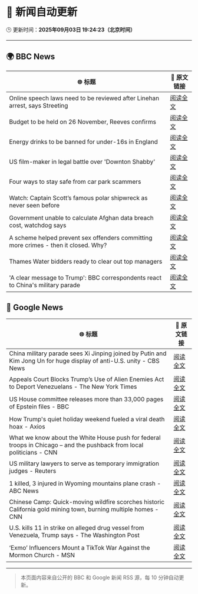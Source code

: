 # 🧠 新闻自动更新

🕒 更新时间：**2025年09月03日 19:24:23（北京时间）**

---

## 🌍 BBC News

| 🌐 标题 | 🔗 原文链接 |
|--------|-------------|
| Online speech laws need to be reviewed after Linehan arrest, says Streeting | [阅读全文](https://www.bbc.com/news/articles/cx2922w73e1o?at_medium=RSS&at_campaign=rss) |
| Budget to be held on 26 November, Reeves confirms | [阅读全文](https://www.bbc.com/news/articles/c7545yz0171o?at_medium=RSS&at_campaign=rss) |
| Energy drinks to be banned for under-16s in England | [阅读全文](https://www.bbc.com/news/articles/c707074qdnko?at_medium=RSS&at_campaign=rss) |
| US film-maker in legal battle over 'Downton Shabby' | [阅读全文](https://www.bbc.com/news/articles/cr4ey262365o?at_medium=RSS&at_campaign=rss) |
| Four ways to stay safe from car park scammers | [阅读全文](https://www.bbc.com/news/articles/cn8438ngpe1o?at_medium=RSS&at_campaign=rss) |
| Watch: Captain Scott’s famous polar shipwreck as never seen before | [阅读全文](https://www.bbc.com/news/articles/cpwyvyqkx9yo?at_medium=RSS&at_campaign=rss) |
| Government unable to calculate Afghan data breach cost, watchdog says | [阅读全文](https://www.bbc.com/news/articles/cm2k25dx1z3o?at_medium=RSS&at_campaign=rss) |
| A scheme helped prevent sex offenders committing more crimes - then it closed. Why? | [阅读全文](https://www.bbc.com/news/articles/cgqnqzkg83jo?at_medium=RSS&at_campaign=rss) |
| Thames Water bidders ready to clear out top managers | [阅读全文](https://www.bbc.com/news/articles/cp8z8djjml5o?at_medium=RSS&at_campaign=rss) |
| 'A clear message to Trump': BBC correspondents react to China's military parade | [阅读全文](https://www.bbc.com/news/articles/c7545p2px5no?at_medium=RSS&at_campaign=rss) |

## 📰 Google News

| 🌐 标题 | 🔗 原文链接 |
|--------|-------------|
| China military parade sees Xi Jinping joined by Putin and Kim Jong Un for huge display of anti-U.S. unity - CBS News | [阅读全文](https://news.google.com/rss/articles/CBMikwFBVV95cUxQSjRaMFZlZGNpWk51TzBWdzRtal80UmFlRHdMV3hXWm9mNGdzNzZlVk5kYWVoV2tIMTAySUwzdnpaenFRbmJqaDBPRndPUTM3Q3N0T2pTa2FWQjhCek43aDR3YVczVlJqUzFuM2F4OE9jZUpKbWd3aFpocWpvdmFzTElhbVlRSFNnVVZJU2dRZndteVnSAZgBQVVfeXFMTzU5cGNFVjZlaTlWVGdLTklOWGV4UmFVQjEtQjVKc0tFM19ib2trV0lPeWlKdHhlUWplN0VpNlRiR1lkZ1lMWlJrN1JiaWt1VHpIR1B6a2J3cGY1cFd5dGZFWllrVElDZFd1QmpYQmwzZmY4bHB1WkNTc19uU2JiVGNiNlREZzAydlRrUVQyWEdRVmYzdDNFNFA?oc=5) |
| Appeals Court Blocks Trump’s Use of Alien Enemies Act to Deport Venezuelans - The New York Times | [阅读全文](https://news.google.com/rss/articles/CBMiiAFBVV95cUxOclpjZzVLenFiRmFyNFZncnh0aG80VThDV1BxOGlIbGtRWnJaNnJZckxSRGhxNDJhN2NmcWRWdEw5R2RNWGg4R1BUNXo3LWFWTVAySHUzZHdrVHA4RkdsbnZoUzRaZmhGOFdrRGc4Z0l0WGN0X3JLYUN6bzVyMFdoZV80UzhTdXZk?oc=5) |
| US House committee releases more than 33,000 pages of Epstein files - BBC | [阅读全文](https://news.google.com/rss/articles/CBMiVEFVX3lxTE5VNTFYdXZKVlBjZjh3ZkQ4bnRZUkp0d0piOFktUUpUT3c5UFotaXlPNXp2WGQycC0xRHdoV19WemR5TFlwSG01S2M1eHB4RFhBQ2xETA?oc=5) |
| How Trump's quiet holiday weekend fueled a viral death hoax - Axios | [阅读全文](https://news.google.com/rss/articles/CBMie0FVX3lxTE50OUE1ZFF2ZVlmYkR4MncxeVBiazAxUlUxNUhlZFo4ZEV5ampFMzR0bXNBbzdFNVNWRElNV3I5aHVVM0tYVTZIaG1fSnNobTByNi02a01PaHJleG9MSzFoNlBMNnBBY3M5WnM3azFiajZ2VExXa1ZfWFIwdw?oc=5) |
| What we know about the White House push for federal troops in Chicago – and the pushback from local politicians - CNN | [阅读全文](https://news.google.com/rss/articles/CBMie0FVX3lxTE40LVlseHpncnFjM1kxbE1vWVAtenpObTRoU1NSSWdKblFoOHBzc0NsSmtYN0ZvMFZtSEhpb0s0Q3lQX1pGWkx4SnlzaE9hSXpSaVEtNzlXYW5ReGdVQmlNR1d1TVF4dWpsekZEOTZnYVVVX0ZwS2J4ZnFxbw?oc=5) |
| US military lawyers to serve as temporary immigration judges - Reuters | [阅读全文](https://news.google.com/rss/articles/CBMiqwFBVV95cUxPLVZGckhuYTNvTHVWRkd0bXRraGtjRGxvbUZ2RW5EX2JIRGlvV3Y3dkQ3WFNVTWVPbGtQbDdYaURwZ1RBSEZnVWNOdzNKUTl5WnVNRHJjeExyY1dUckEzNkZhbzVZRGJEU0xpeTkxRGhtWGxXTGNYV2tiWjFNVnI3VC1YZ3Bkc1BnSUJTajI5V3ZxaDZQcFU3bEtCSXpqc2hXemlGYWZaZFFEVjA?oc=5) |
| 1 killed, 3 injured in Wyoming mountains plane crash - ABC News | [阅读全文](https://news.google.com/rss/articles/CBMimAFBVV95cUxOLWRZUTgxVkZhbHM5Z1Jaa1lzbVRhWVhtUFJaOHBfcFRpb1JMZWFfOUdxZkVMckMwcnFuajZCQ2lSWEw1LTZTOTIzWng1UHhXMkdKZkhkbzN6eC1kaFRFRXJCTG05Qkw5c3hqMFI2RVV1TEV0YkRjbGF4ZE5PVDVjU01WcVBBa2ZCel9xR2dFWGxLWC13bW9oTdIBngFBVV95cUxNZUtrVU5FaWktelZZa1BQcURNOW5fb182U1J6Yzl2cW56OGhaZHB5NUVGdmcwMUdqdTBjaXBZdDFaekt4Q2ZLcTJvaTdSU19Tejhsenh6a0ZJN1lEN2FTUlJOVERIUkV4N1J1bWE3M0VTTzJoWXllV3hKT2Jyb2pCUVNZRTEwMWlTTEVsTWp0NkdNM215T2VLdDNWeXR0QQ?oc=5) |
| Chinese Camp: Quick-moving wildfire scorches historic California gold mining town, burning multiple homes - CNN | [阅读全文](https://news.google.com/rss/articles/CBMikAFBVV95cUxQX3hVSDRHdDZZQ3hhalRXdThZTmNUeGwzOGZVTkRJRmRtQTZRNmdYSndVQkR4MVpfLVhyRk9jY2NHcU9CRkV0OEZfaEtITFdLVVYta2ZmMU5QUmlXOXk5WmNzbzdWSTJqUTBqR1J0WTFwdWhzTGVpVjI4LUpEMDg4ZWxZc1dGNE91QmM0VDczeWc?oc=5) |
| U.S. kills 11 in strike on alleged drug vessel from Venezuela, Trump says - The Washington Post | [阅读全文](https://news.google.com/rss/articles/CBMikgFBVV95cUxOLVdRNzBpNTRJck80SnBQd1RET3dnd2FDRFBkaTltelhYRi1GUmpvQ1ZFYWVLWDktLXhsNUk0cXBVa2pWejFQcVVlTkZrYU80QzRSR0RQM3puZ05NaUJ0YnVBSXU5T2N2RHNySzVDcnhGZ2xybVcxVFdJSm9yX1VaaU42UnJKRmtBZGpSWk92YVZ2dw?oc=5) |
| ‘Exmo’ Influencers Mount a TikTok War Against the Mormon Church - MSN | [阅读全文](https://news.google.com/rss/articles/CBMiqwFBVV95cUxQV0ZGMm5UbHhjQjRuUXNIcjVqLUt6dWF3azdMLTl2STdwSWM2YkladzI3MktxNmZjZTl4WXJ3N1pXSjh6dUtQNEJNb2pDXzVMZWFTOTRXZkZkdnF3Y1dDcGpCVlhRX3pNMlNiX2g4eDE4Q0daUEJWdGJNM1h2dmtOSHBJS29yZnRITV9FNE5RQTRoYU9KSU1iNDVfRkNGZTV2NjdXa1dCdTU3bnM?oc=5) |

---
> 本页面内容来自公开的 BBC 和 Google 新闻 RSS 源，每 10 分钟自动更新。